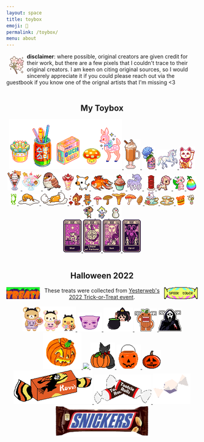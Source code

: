 ```yaml
---
layout: space
title: toybox
emoji: 🎁
permalink: /toybox/
menu: about
---
```

<a target="_blank" href="https://foollovers.com/"><img src="/graphics/toy/c07-flower-cherry_blossom.gif" title="credit: foollovers" style="margin: 8px;" align="left"/></a>
<b>disclaimer</b>: where possible, original creators are given credit for their work, but there are a few pixels that I couldn't trace to their original creators. 
I am keen on citing original sources, so I would sincerely appreciate it if you could please reach out via the guestbook if you know one of the orignal artists that I'm missing &lt;3
<br>
<br>
<center>
    <h2>My Toybox</h2>
    <a target="_blank" href="https://pixelins.tumblr.com/">
    <img src="/graphics/toy/pixelins.gif">
    </a>
    <a target="_blank" href="https://www.deviantart.com/king-lulu-deer">
    <img src="/graphics/toy/psl_kingluludeer.gif"/>
    </a>
    <a target="_blank" href="https://www.lejlart.com/apple.html">
    <img src="/graphics/toy/lacroixhydrangea.gif">
    </a>
    <a target="_blank" href="https://www.lejlart.com/apple.html">
    <img src="/graphics/toy/unipix2.gif"/>
    </a>
    <a target="_blank" href="https://pixels.heylouise.space/">
    <img src="/graphics/toy/50-maneki-neko1.png">
    </a>
    <a target="_blank" href="https://www.lejlart.com/apple.html">
    <img src="/graphics/toy/nyan_sundae.gif">
    </a>
    <a target="_blank" href="https://web.archive.org/web/20061013174801/http://www.scribbleland.net/">
    <img src="/graphics/toy/parfait_scribbleland.gif">
    </a>
    <a target="_blank" href="http://pokyaron.fc2web.com/sozai.htm">
    <img src="/graphics/toy/bird1.gif">
    </a>
    <img src="/graphics/toy/parfait2.png" title="If you know where this came from, please send me the link!"/>
    <a target="_blank" href="http://mes.fc2web.com/">
    <img src="/graphics/toy/smalldog1.gif">
    </a>
    <a target="_blank" href="https://www.lejlart.com/apple.html">
    <img src="/graphics/toy/goldfish1.gif">
    </a>
    <a target="_blank" href="https://www.lejlart.com/apple.html">
    <img src="/graphics/toy/cupc3.gif">
    </a>
    <a target="_blank" href="https://www.lejlart.com/apple.html">
    <img src="/graphics/toy/meltycornpixel.gif">
    </a>
    <a target="_blank" href="http://whimsical.heartette.net/">
        <img src="/graphics/toy/mail.gif" title="credit: whimsical" title="credit: appledust"/>
    </a>
    <a target="_blank" href="https://www.lejlart.com/apple.html">
    <img src="/graphics/toy/toki_dolce.gif">
    </a>
    <a target="_blank" href="https://www.lejlart.com/apple.html">
    <img src="/graphics/toy/candychan.gif">
    </a>
    <a target="_blank" href="https://www.lejlart.com/apple.html">
    <img src="/graphics/toy/negg_rainbow.gif">
    </a>
    <a target="_blank" href="https://archive.sudomemo.net/">
    <img src="/graphics/toy/frog.gif">
    </a>
    <a target="_blank" href="https://www.lejlart.com/apple.html">
    <img src="/graphics/toy/gudetama_blanket.gif">
    </a>
    <a target="_blank" href="https://www.lejlart.com/apple.html">
    <img src="/graphics/toy/gudetama_hideegg.gif">
    </a>
    <a target="_blank" href="http://cute.lolipop.jp/hotchoco.html">
    <img src="/graphics/toy/bambi.gif"/>
    </a>
    <a target="_blank" href="https://blanketfort.neocities.org/">
    <img src="/graphics/toy/mail bear.gif"/>
    </a>
    <a target="_blank" href="https://www.deviantart.com/king-lulu-deer">
    <img src="/graphics/toy/mushroomjiggle_kingluludeer.gif"/>
    </a>
    <a target="_blank" href="https://www.lejlart.com/apple.html">
    <img src="/graphics/toy/bun_tearose.gif">
    </a>
    <a target="_blank" href="https://www.lejlart.com/apple.html">
    <img src="/graphics/toy/tcup8pastelylwblue.png">
    </a>
    <img src="/graphics/toy/burgerbounce.gif" title="If you know where this came from, please send me the link! I don't think it's from http://mirukuma.blogspot.com/p/sozai.html because they sadly stole and slightly recolored a ton of Scribbleland's pixels."/>
    <a target="_blank" href="http://sorahana.ciao.jp/">
        <img src="/graphics/toy/bee.gif">
    </a>
    <a target="_blank" href="https://ac.kuchiki.net/">
    <img src="/graphics/toy/saharah.gif" title="pixel friends | Saharah"/>
    <img src="/graphics/toy/tia.gif" title="pixel friends | Tia" />
    <img src="/graphics/toy/snowman.gif" title="pixel friends | Snowman"/>
    </a>
    <br>
    <a target="_blank" href="https://www.deviantart.com/king-lulu-deer">
        <img src="/graphics/toy/star_tarot_kingluludeer.gif"/> 
        <img src="/graphics/toy/wheeloffortune_tarot_kingluludeer.gif"/> 
        <img src="/graphics/toy/sun_tarot_kingluludeer.gif"/> 
        <img src="/graphics/toy/devil_tarot_kingluludeer.gif"/>
    </a>
    <br>
    <br>
    <h2>Halloween 2022</h2>
    <a target="_blank" href="https://yesterweb.org/trickortreat2022/">
    <img src="/graphics/toy/halloween2022/yesterweb2022tot.gif" align="left" style="margin: 0 8px 0 0;"/>
    </a>
    <a target="_blank" href="https://lophius.xyz/halloween2022/halloween2022.html">
    <img src="/graphics/toy/halloween2022/lophiusxyz-spooktober2022.gif" align="right" style="margin: 0 0 0 8px;" title="treat from lophius.xyz's game"/>
    </a>
    These treats were collected from <a target="_blank" href="https://yesterweb.org/trickortreat2022/">Yesterweb's 2022 Trick-or-Treat event</a>.
    <br>
    <br>
    <a target="_blank" href="https://artwork.neocities.org/halloween.html">
    <img src="/graphics/toy/halloween2022/artworkhalloween.gif" title="treat from artwork"/>
    </a>
    <a target="_blank" href="https://dogfish99.neocities.org/morscertissima.html">
    <img src="/graphics/toy/halloween2022/fairy%20kitty%20from%20dogfish99neocities.png" title="treat from dogfish99"/>
    </a>
    <a target="_blank" href="https://blissnet.neocities.org/holiday/Hallozine2022/index.html">
    <img src="/graphics/toy/halloween2022/IppHPFV.gif" title="treat from blissnet"/>
    </a>
    <a target="_blank" href="https://gloomlee.neocities.org/trickortreat.html">
    <img src="/graphics/toy/halloween2022/pumpkindomo2022sticker-gloomlee.gif" title="treat from gloomlee"/>
    </a>
    <a target="_blank" href="https://gloomlee.neocities.org/trickortreat.html">
    <img src="/graphics/toy/halloween2022/scream2022sticker-gloomlee.gif" title="treat from gloomlee"/>
    </a>
    <a target="_blank" href="https://creaturefeature.neocities.org/misc/halloween.html">
    <img src="/graphics/toy/halloween2022/jacklatern.png" width="20%" height="20%" title="treat from creaturefeature"/>
    </a>
    <a target="_blank" href="https://redrevelry.neocities.org/">
    <img src="https://i.imgur.com/cBEXPv1.png">
    </a>
    <a target="_blank" href="https://expectationemesis.net/holiday/halloween2022.html">
    <img src="/graphics/toy/halloween2022/expectationemesis-pumpkinkitty.gif" title="treat from expectationemesis"/>
    </a>
    <a target="_blank" href="https://critterprincetoys.neocities.org/halloween.html">
    <img src="/graphics/toy/halloween2022/PUMPKINBUCKET.png" title="treat from critterprincetoys"/>
    </a>
    <a target="_blank" href="https://paintkiller.neocities.org/new/haloween2022.html">
    <img src="/graphics/toy/halloween2022/derpkin.png" title="treat from paintkiller"/>
    </a>
    <a target="_blank" href="https://frogpondblues.neocities.org/halloween/halloween.html">
    <img src="/graphics/toy/halloween2022/kiss.png" title="treat from frogpondblues"/>
    </a>
    <a target="_blank" href="https://kreepykeys.neocities.org/">
    <img src="/graphics/toy/halloween2022/tootsierolls.gif" width="30%" height="30%" title="treat from kreepykeys"/>
    </a>
    <a target="_blank" href="https://doctordizzy.neocities.org/halloween">
    <img src="/graphics/toy/halloween2022/candy_spin.gif" width="20%" height="20%" title="treat from doctordizzy"/>
    </a>
    <a target="_blank" href="https://fr1234.neocities.org/halloween.html">
    <img src="/graphics/toy/halloween2022/snickers_fr1234neocities.png" width="50%" height="50%" title="treat from fr1234"/>
    </a>
</center>